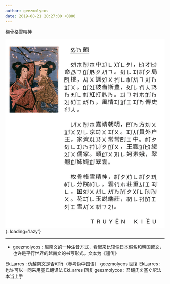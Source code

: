 ```yaml
---
author: geezmolycos
date: 2019-08-21 20:27:00 +0800
---
```

梅骨格雪精神

![](/assets/images/qq-zone/2019-08-21-kieu.png){: loading='lazy'}

---

- geezmolycos : 越南文的一种注音方式，看起来比较像日本假名和韩国谚文，也许是平行世界的越南文的书写形式。文本为《翘传》

Eki_arres : 伪越南文是否可行（参考伪中国语）
geezmolycos 回复 Eki_arres : 也许可以一同采用塞氏翻译法
Eki_arres 回复 geezmolycos : 君翻氏を塞ぐ訳法本当上手
